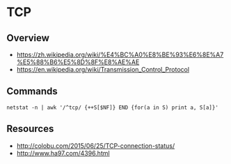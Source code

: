 # TCP


## Overview

- https://zh.wikipedia.org/wiki/%E4%BC%A0%E8%BE%93%E6%8E%A7%E5%88%B6%E5%8D%8F%E8%AE%AE
- https://en.wikipedia.org/wiki/Transmission_Control_Protocol


## Commands

    netstat -n | awk '/^tcp/ {++S[$NF]} END {for(a in S) print a, S[a]}'


## Resources

- http://colobu.com/2015/06/25/TCP-connection-status/
- http://www.ha97.com/4396.html
